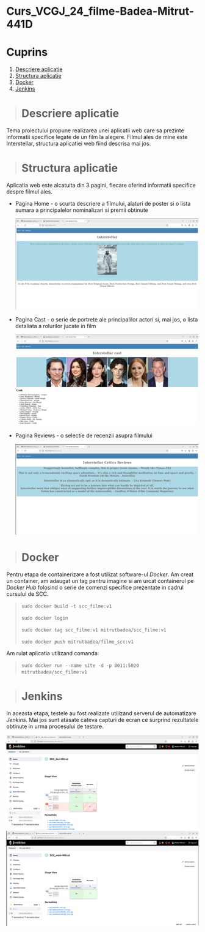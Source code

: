 # Curs_VCGJ_24_filme-Badea-Mitrut-441D
# Cuprins
1. [Descriere aplicatie](#descriere-aplicatie)
2. [Structura aplicatie](#structura-aplicatie)
3. [Docker](#docker)
4. [Jenkins](#jenkins)


> # Descriere aplicatie
  Tema proiectului propune realizarea unei aplicatii web care sa prezinte informatii specifice legate de un film la alegere. Filmul ales de mine este Interstellar, structura aplicatiei web fiind descrisa mai jos.

> # Structura aplicatie
  Aplicatia web este alcatuita din 3 pagini, fiecare oferind informatii specifice despre filmul ales.
  * Pagina Home - o scurta descriere a filmului, alaturi de poster si o lista sumara a principalelor nominalizari si premii obtinute
    
    ![Structura aplicatie](readme_images/Interstellar-Home.png)

  * Pagina Cast - o serie de portrete ale principalilor actori si, mai jos, o lista detaliata a rolurilor jucate in film

    ![Structura aplicatie](readme_images/Interstellar-Cast.png)

  * Pagina Reviews - o selectie de recenzii asupra filmului

    ![Structura aplicatie](readme_images/Interstellar-Reviews.png)

> # Docker
  Pentru etapa de containerizare a fost utilizat software-ul _Docker_. Am creat un container, am adaugat un tag pentru imagine si am urcat containerul pe _Docker Hub_ folosind o serie de comenzi specifice prezentate in cadrul cursului de SCC.
>  `sudo docker build -t scc_filme:v1`
> 
>  `sudo docker login`
> 
>  `sudo docker tag scc_filme:v1 mitrutbadea/scc_filme:v1`
> 
>  `sudo docker push mitrutbadea/filme_scc:v1`

  Am rulat aplicatia utilizand comanda:
> `sudo docker run --name site -d -p 8011:5020 mitrutbadea/scc_filme:v1`
>

> # Jenkins
  In aceasta etapa, testele au fost realizate utilizand serverul de automatizare _Jenkins_. Mai jos sunt atasate cateva capturi de ecran ce surprind rezultatele obtinute in urma procesului de testare.

  ![Jenkins](readme_images/test_jenkins_dev.png)
  ![Jenkins](readme_images/test_jenkins_main.png)
  
  


    
